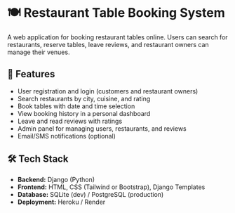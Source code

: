 # 🍽️ Restaurant Table Booking System

A web application for booking restaurant tables online. Users can search for restaurants, reserve tables, leave reviews, and restaurant owners can manage their venues.

## 🚀 Features

- User registration and login (customers and restaurant owners)
- Search restaurants by city, cuisine, and rating
- Book tables with date and time selection
- View booking history in a personal dashboard
- Leave and read reviews with ratings
- Admin panel for managing users, restaurants, and reviews
- Email/SMS notifications (optional)

## 🛠 Tech Stack

- **Backend:** Django (Python)
- **Frontend:** HTML, CSS (Tailwind or Bootstrap), Django Templates
- **Database:** SQLite (dev) / PostgreSQL (production)
- **Deployment:** Heroku / Render

